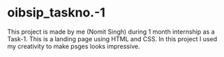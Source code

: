 # oibsip_taskno.-1
This project is made by me (Nomit Singh) during 1 month internship as a Task-1.
This is a landing page using HTML and CSS.
In this project I used my creativity to make psges looks impressive.
